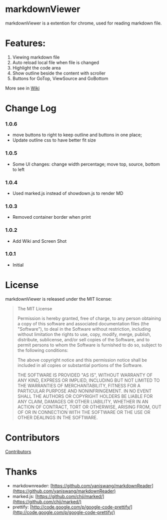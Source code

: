 markdownViewer
==============

markdownViewer is a extention for chrome, used for reading markdown file.

Features:
==============

1. Viewing markdown file
2. Auto reload local file when file is changed
3. Highlight the code area
4. Show outline beside the content with scroller
5. Buttons for GoTop, ViewSource and GoBottom

More see in [Wiki](https://github.com/swcool/markdownViewer/wiki)

Change Log
================
### 1.0.6
  - move buttons to right to keep outline and buttons in one place;
  - Update outline css to have better fit size  

### 1.0.5 
  - Some UI changes: change width percentage; move top, source, bottom to left

### 1.0.4 
  - Used marked.js instead of showdown.js to render MD  

### 1.0.3 
  - Removed container border when print  

### 1.0.2 
  - Add Wiki and Screen Shot

### 1.0.1 
  - Initial  

License
================

markdownViewer is released under the MIT license:

> The MIT License
>
>
> Permission is hereby granted, free of charge, to any person obtaining a copy
> of this software and associated documentation files (the "Software"), to deal
> in the Software without restriction, including without limitation the rights
> to use, copy, modify, merge, publish, distribute, sublicense, and/or sell
> copies of the Software, and to permit persons to whom the Software is
> furnished to do so, subject to the following conditions:
>
> The above copyright notice and this permission notice shall be included in
> all copies or substantial portions of the Software.
>
> THE SOFTWARE IS PROVIDED "AS IS", WITHOUT WARRANTY OF ANY KIND, EXPRESS OR
> IMPLIED, INCLUDING BUT NOT LIMITED TO THE WARRANTIES OF MERCHANTABILITY,
> FITNESS FOR A PARTICULAR PURPOSE AND NONINFRINGEMENT. IN NO EVENT SHALL THE
> AUTHORS OR COPYRIGHT HOLDERS BE LIABLE FOR ANY CLAIM, DAMAGES OR OTHER
> LIABILITY, WHETHER IN AN ACTION OF CONTRACT, TORT OR OTHERWISE, ARISING FROM,
> OUT OF OR IN CONNECTION WITH THE SOFTWARE OR THE USE OR OTHER DEALINGS IN
> THE SOFTWARE.

Contributors
=================
[Contributors](https://github.com/swcool/markdownViewer/contributors)

Thanks
=================
* markdownreader: [https://github.com/yaniswang/markdownReader](https://github.com/yaniswang/markdownReader)
* marked.js: [https://github.com/chjj/marked/](https://github.com/chjj/marked/)
* prettify: [http://code.google.com/p/google-code-prettify/](http://code.google.com/p/google-code-prettify/)

